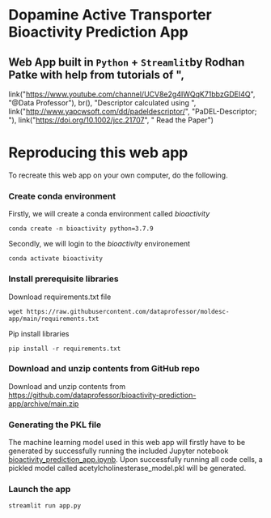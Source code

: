 # Dopamine Active Transporter Bioactivity Prediction App

## Web App built in `Python` + `Streamlit`by Rodhan Patke with help from tutorials of ",
link("https://www.youtube.com/channel/UCV8e2g4IWQqK71bbzGDEI4Q", "@Data Professor"),
br(),
"Descriptor calculated using ",
link("http://www.yapcwsoft.com/dd/padeldescriptor/", "PaDEL-Descriptor; "),
link("https://doi.org/10.1002/jcc.21707", " Read the Paper")

# Reproducing this web app
To recreate this web app on your own computer, do the following.

### Create conda environment
Firstly, we will create a conda environment called *bioactivity*
```
conda create -n bioactivity python=3.7.9
```
Secondly, we will login to the *bioactivity* environement
```
conda activate bioactivity
```
### Install prerequisite libraries

Download requirements.txt file

```
wget https://raw.githubusercontent.com/dataprofessor/moldesc-app/main/requirements.txt

```

Pip install libraries
```
pip install -r requirements.txt
```

###  Download and unzip contents from GitHub repo

Download and unzip contents from https://github.com/dataprofessor/bioactivity-prediction-app/archive/main.zip

### Generating the PKL file

The machine learning model used in this web app will firstly have to be generated by successfully running the included Jupyter notebook [bioactivity_prediction_app.ipynb](https://github.com/dataprofessor/bioactivity-prediction-app/blob/main/bioactivity_prediction_app.ipynb). Upon successfully running all code cells, a pickled model called acetylcholinesterase_model.pkl will be generated.

###  Launch the app

```
streamlit run app.py
```